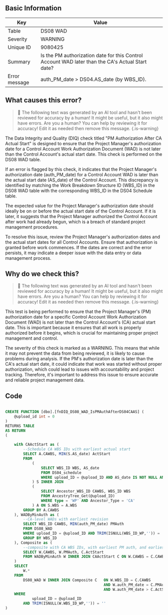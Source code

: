 ## Basic Information
| Key         | Value          |
|-------------|----------------|
| Table       | DS08 WAD |
| Severity    | WARNING |
| Unique ID   | 9080425   |
| Summary     | Is the PM authorization date for this Control Account WAD later than the CA's Actual Start date? |
| Error message | auth_PM_date > DS04.AS_date (by WBS_ID). |

## What causes this error?

> :robot: The following text was generated by an AI tool and hasn't been reviewed for accuracy by a human! It might be useful, but it also might have errors. Are you a human? You can help by reviewing it for accuracy! Edit it as needed then remove this message.
{.is-warning}

The Data Integrity and Quality (DIQ) check titled "PM Authorization After CA Actual Start" is designed to ensure that the Project Manager's authorization date for a Control Account Work Authorization Document (WAD) is not later than the Control Account's actual start date. This check is performed on the DS08 WAD table.

If an error is flagged by this check, it indicates that the Project Manager's authorization date (auth_PM_date) for a Control Account WAD is later than the actual start date (AS_date) of the Control Account. This discrepancy is identified by matching the Work Breakdown Structure ID (WBS_ID) in the DS08 WAD table with the corresponding WBS_ID in the DS04 Schedule table.

The expected value for the Project Manager's authorization date should ideally be on or before the actual start date of the Control Account. If it is later, it suggests that the Project Manager authorized the Control Account after work had already begun, which is a breach of standard project management procedures.

To resolve this issue, review the Project Manager's authorization dates and the actual start dates for all Control Accounts. Ensure that authorization is granted before work commences. If the dates are correct and the error persists, it may indicate a deeper issue with the data entry or data management process.
## Why do we check this?

> :robot: The following text was generated by an AI tool and hasn't been reviewed for accuracy by a human! It might be useful, but it also might have errors. Are you a human? You can help by reviewing it for accuracy! Edit it as needed then remove this message.
{.is-warning}

This test is being performed to ensure that the Project Manager's (PM) authorization date for a specific Control Account Work Authorization Document (WAD) is not later than the Control Account's (CA) actual start date. This is important because it ensures that all work is properly authorized before it begins, which is crucial for maintaining proper project management and control. 

The severity of this check is marked as a WARNING. This means that while it may not prevent the data from being reviewed, it is likely to cause problems during analysis. If the PM's authorization date is later than the CA's actual start date, it could indicate that work was started without proper authorization, which could lead to issues with accountability and project tracking. Therefore, it's important to address this issue to ensure accurate and reliable project management data.
## Code

```sql

CREATE FUNCTION [dbo].[fnDIQ_DS08_WAD_IsPMAuthAfterDS04CAAS] (
	@upload_id int = 0
)
RETURNS TABLE
AS RETURN
(
	
	with CAActStart as (
		--Schedule CA WBS IDs with earliest actual start
		SELECT A.CAWBS, MIN(S.AS_date) ActStart
		FROM
			(
				SELECT WBS_ID WBS, AS_date 
				FROM DS04_schedule 
				WHERE upload_ID = @upload_ID AND AS_date IS NOT NULL AND schedule_type = 'FC'
			) S INNER JOIN 
			(
				SELECT Ancestor_WBS_ID CAWBS, WBS_ID WBS 
				FROM AncestryTree_Get(@upload_ID) 
				WHERE type = 'WP' AND Ancestor_Type = 'CA'
			) A ON S.WBS = A.WBS
		GROUP BY A.CAWBS
	), WADByMinAuth as (
		--CA-level WADs with earliest revision
		SELECT WBS_ID CAWBS, MIN(auth_PM_date) PMAuth
		FROM DS08_WAD
		WHERE upload_ID = @upload_ID AND TRIM(ISNULL(WBS_ID_WP,'')) = ''
		GROUP BY WBS_ID
	), Composite as (
		--composite with CA WBS IDs, with earliest PM auth, and earliest cost actual start.
		SELECT W.CAWBS, W.PMAuth, C.ActStart
		FROM WADByMinAuth W INNER JOIN CAActStart C ON W.CAWBS = C.CAWBS
	)
	SELECT 
		W.*
	FROM
		DS08_WAD W INNER JOIN Composite C 	ON W.WBS_ID = C.CAWBS 
											AND W.auth_PM_date = C.PMAuth
											AND W.auth_PM_date > C.ActStart
	WHERE
			upload_ID = @upload_ID  
		AND TRIM(ISNULL(W.WBS_ID_WP,'')) = ''
)
```
